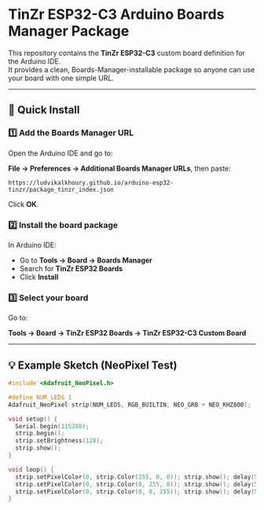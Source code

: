 # TinZr ESP32-C3 Arduino Boards Manager Package

This repository contains the **TinZr ESP32-C3** custom board definition for the Arduino IDE.  
It provides a clean, Boards-Manager-installable package so anyone can use your board with one simple URL.

---

## 🚀 Quick Install

### 1️⃣ Add the Boards Manager URL
Open the Arduino IDE and go to:

**File → Preferences → Additional Boards Manager URLs**, then paste:

```https://ludvikalkhoury.github.io/arduino-esp32-tinzr/package_tinzr_index.json```


Click **OK**.

### 2️⃣ Install the board package
In Arduino IDE:
- Go to **Tools → Board → Boards Manager**
- Search for **TinZr ESP32 Boards**
- Click **Install**

### 3️⃣ Select your board
Go to:

**Tools → Board → TinZr ESP32 Boards → TinZr ESP32-C3 Custom Board**

---

## 💡 Example Sketch (NeoPixel Test)

```cpp
#include <Adafruit_NeoPixel.h>

#define NUM_LEDS 1
Adafruit_NeoPixel strip(NUM_LEDS, RGB_BUILTIN, NEO_GRB + NEO_KHZ800);

void setup() {
  Serial.begin(115200);
  strip.begin();
  strip.setBrightness(128);
  strip.show();
}

void loop() {
  strip.setPixelColor(0, strip.Color(255, 0, 0)); strip.show(); delay(500);
  strip.setPixelColor(0, strip.Color(0, 255, 0)); strip.show(); delay(500);
  strip.setPixelColor(0, strip.Color(0, 0, 255)); strip.show(); delay(500);
}

